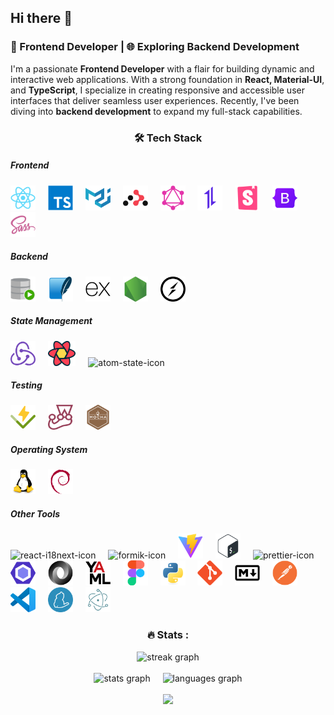 ## Hi there 👋


### 🚀 Frontend Developer | 🌐 Exploring Backend Development

I'm a passionate **Frontend Developer** with a flair for building dynamic and interactive web applications. With a strong foundation in <b>React, Material-UI</b>, and <b>TypeScript</b>, I specialize in creating responsive and accessible user interfaces that deliver seamless user experiences. Recently, I've been diving into <b>backend development</b> to expand my full-stack capabilities.


<!--
**nhope123/nhope123** is a ✨ _special_ ✨ repository because its `README.md` (this file) appears on your GitHub profile.

Here are some ideas to get you started:

- 🔭 I’m currently working on ...
- 🌱 I’m currently learning ...
- 👯 I’m looking to collaborate on ...
- 🤔 I’m looking for help with ...
- 💬 Ask me about ...
- 📫 How to reach me: ...
- 😄 Pronouns: ...
- ⚡ Fun fact: ...
-->
<h3 align="center">🛠 Tech Stack </h3>

<!-- ********************* -->
<h5>Frontend</h5>  
<div align="left">
  
   <!-- React -->
  <img alt="react-icon" height="40" src="https://github.com/devicons/devicon/blob/v2.16.0/icons/react/react-original.svg" title="React"  />
  <img width="12" />
  
  <!-- Typescript -->
  <img alt="typescript-icon" height="40" src="https://github.com/devicons/devicon/blob/v2.16.0/icons/typescript/typescript-original.svg" title="Typescript"  />
  <img width="12" />
  
  <!-- Materialui -->
  <img alt="materialui-icon" height="40" src="https://github.com/devicons/devicon/blob/v2.16.0/icons/materialui/materialui-original.svg" title="Material Ui"  />
  <img width="12" />
  
  <!-- Reactrouter -->
  <img alt="reactrouter-icon" height="40" src="https://github.com/devicons/devicon/blob/v2.16.0/icons/reactrouter/reactrouter-original.svg" title="React-router"  />
  <img width="12" />
  
  <!-- Graphql -->
  <img alt="graphql-icon" height="40" src="https://github.com/devicons/devicon/blob/v2.16.0/icons/graphql/graphql-plain.svg" title="Graphql"  />
  <img width="12" />
  
  <!-- Axios -->
  <img alt="axios-icon" height="40" src="https://github.com/devicons/devicon/blob/v2.16.0/icons/axios/axios-plain.svg" title="Axios"  />
  <img width="12" />
  
  <!-- Storybook -->
  <img alt="storybook-icon" height="40" src="https://github.com/devicons/devicon/blob/v2.16.0/icons/storybook/storybook-original.svg" title="Storybook"  />
  <img width="12" />
  
  <!-- Bootstrap -->
  <img alt="bootstrap-icon" height="40" src="https://github.com/devicons/devicon/blob/v2.16.0/icons/bootstrap/bootstrap-original.svg" title="Bootstrap"  />
  <img width="12" />
  
  <!-- Sass -->
  <img alt="sass-icon" height="40" src="https://github.com/devicons/devicon/blob/v2.16.0/icons/sass/sass-original.svg" title="Sass"  />
  <img width="12" />

</div>

<!-- ********************* -->
<h5>Backend</h5>
<div align="left">
  
  <!-- Sqldeveloper -->
  <img alt="sqldeveloper-icon" height="40" src="https://github.com/devicons/devicon/blob/v2.16.0/icons/sqldeveloper/sqldeveloper-original.svg" title="Sql"  />
  <img width="12" />
  
  <!-- Sqlite -->
  <img alt="sqlite-icon" height="40" src="https://github.com/devicons/devicon/blob/v2.16.0/icons/sqlite/sqlite-original.svg" title="Sqlite"  />
  <img width="12" />
  
  <!-- Express -->
  <img alt="express-icon" height="40" src="https://github.com/devicons/devicon/blob/v2.16.0/icons/express/express-original.svg" title="Express"  />
  <img width="12" />
  
  <!-- Nodejs -->
  <img alt="nodejs-icon" height="40" src="https://github.com/devicons/devicon/blob/v2.16.0/icons/nodejs/nodejs-original.svg" title="Nodejs"  />
  <img width="12" />
  
  <!-- Socketio -->
  <img alt="socketio-icon" height="40" src="https://github.com/devicons/devicon/blob/v2.16.0/icons/socketio/socketio-original.svg" title="Socketio"  />
  <img width="12" />

</div>

<!-- ********************* -->
<h5>State Management</h5>
<div align="left">

  <!-- Redux -->
  <img alt="redux-icon" height="40" src="https://github.com/devicons/devicon/blob/v2.16.0/icons/redux/redux-original.svg" title="Redux"  />
  <img width="12" />

  <!-- React Query -->
  <img alt="react-query-icon" height="40" src="./react-query-icon.svg" title="React Query"  />
  <img width="12" />

  <!-- Atom State -->
<img alt="atom-state-icon" height="40" src="https://atom-state.github.io/img/logo.svg" title="Atom State"  />
<img width="12" />
  
</div>



<!-- ********************* -->
<h5>Testing</h5>
<div align="left">
  
  <!-- Vitest -->
  <img alt="vitest-icon" height="40" src="https://github.com/devicons/devicon/blob/v2.16.0/icons/vitest/vitest-original.svg" title="Vitest"  />
  <img width="12" />
  
  <!-- Jest -->
  <img alt="jest-icon" height="40" src="https://github.com/devicons/devicon/blob/v2.16.0/icons/jest/jest-plain.svg" title="Jest"  />
  <img width="12" />
  
  <!-- Mocha -->
  <img alt="mocha-icon" height="40" src="https://github.com/devicons/devicon/blob/v2.16.0/icons/mocha/mocha-original.svg" title="Mocha"  />
  <img width="12" />

</div>

<!-- ********************* -->
<h5>Operating System</h5>
<div align="left">
  
  <!-- Linux -->
  <img alt="linux-icon" height="40" src="https://github.com/devicons/devicon/blob/v2.16.0/icons/linux/linux-original.svg" title="Linux"  />
  <img width="12" />
  
  <!-- Debian -->
  <img alt="debian-icon" height="40" src="https://github.com/devicons/devicon/blob/v2.16.0/icons/debian/debian-original.svg" title="Debian"  />
<img width="12" />

</div>


<!-- ********************* -->
<h5>Other Tools</h5>
<div align="left">

  <!-- react-i18next -->
  <img alt="react-i18next-icon" height="32" src="https://react.i18next.com/~gitbook/image?url=https%3A%2F%2F4236364459-files.gitbook.io%2F%7E%2Ffiles%2Fv0%2Fb%2Fgitbook-legacy-files%2Fo%2Fspaces%252F-L9iS6WpW81N7RGRTQ-K%252Favatar.png%3Fgeneration%3D1523345851027218%26alt%3Dmedia&width=32&dpr=1&quality=100&sign=ba15ca9c&sv=2" title="React-i18next"  />
  <img width="12" />
  
  <!-- Formik -->
  <img alt="formik-icon" height="40" src="https://github.com/get-icon/geticon/blob/master/icons/formik.svg" title="Formik"  />
  <img width="12" />
    
  <!-- Vitejs -->
  <img alt="vitejs-icon" height="40" src="https://github.com/devicons/devicon/blob/v2.16.0/icons/vitejs/vitejs-original.svg" title="Vitejs"  />
  <img width="12" />
  
  <!-- Bash -->
  <img alt="bash-icon" height="40" src="https://github.com/devicons/devicon/blob/v2.16.0/icons/bash/bash-original.svg" title="Bash"  />
  <img width="12" />

  <!-- Prettier -->
  <img alt="prettier-icon" height="40" src="https://github.com/get-icon/geticon/blob/master/icons/prettier.svg" title="Prettier"  />
  <img width="12" />
  
  <!-- Eslint -->
  <img alt="eslint-icon" height="40" src="https://github.com/devicons/devicon/blob/v2.16.0/icons/eslint/eslint-original.svg" title="Eslint"  />
  <img width="12" />
  
  <!-- Json -->
  <img alt="json-icon" height="40" src="https://github.com/devicons/devicon/blob/v2.16.0/icons/json/json-original.svg" title="JSON"  />
  <img width="12" />
  
  <!-- Yaml -->
  <img alt="yaml-icon" height="40" src="https://github.com/devicons/devicon/blob/v2.16.0/icons/yaml/yaml-original.svg" title="Yaml"  />
  <img width="12" />
  
  <!-- Figma -->
  <img alt="figma-icon" height="40" src="https://github.com/devicons/devicon/blob/v2.16.0/icons/figma/figma-original.svg" title="Figma"  />
  <img width="12" />
  <!-- Python -->
  <img alt="pythin-icon" height="40" src="https://github.com/devicons/devicon/blob/v2.16.0/icons/python/python-original.svg" title="Python" />
  <img width="12" />
  
  <!-- Git -->
  <img alt="git-icon" height="40" src="https://github.com/devicons/devicon/blob/v2.16.0/icons/git/git-original.svg" title="Git"  />
  <img width="12" />
  
  <!-- Markdown -->
  <img alt="markdown-icon" height="40" src="https://github.com/devicons/devicon/blob/v2.16.0/icons/markdown/markdown-original.svg" title="Markdown"  />
  <img width="12" />
  
  <!-- Postman -->
  <img alt="postman-icon" height="40" src="https://github.com/devicons/devicon/blob/v2.16.0/icons/postman/postman-original.svg" title="Postman"  />
  <img width="12" />
  
  <!-- Vscode -->
  <img alt="vscode-icon" height="40" src="https://github.com/devicons/devicon/blob/v2.16.0/icons/vscode/vscode-original.svg" title="Vscode"  />
  <img width="12" />
  
  <!-- Yarn -->
  <img alt="yarn-icon" height="40" src="https://github.com/devicons/devicon/blob/v2.16.0/icons/yarn/yarn-original.svg" title="Yarn"  />
  <img width="12" />
  
  <!-- Electron -->
  <img alt="electron-icon" height="40" src="https://github.com/devicons/devicon/blob/v2.16.0/icons/electron/electron-original.svg" title="Electron"  />
  <img width="12" />

</div>




<!--  
<div align="left">

<!--  
<img alt="-icon" height="40" src="" title=""  />
<img width="12" />
<img alt="-icon" height="40" src="" title=""  />
<img width="12" />
<!--  
<img alt="-icon" height="40" src="" title=""  />
<img width="12" />

</div>
-->

<h3 align="center">🔥 Stats :</h3>

<div align="center" >
  <img src="https://streak-stats.demolab.com?user=nhope123&locale=en&mode=daily&theme=dracula&hide_border=false&border_radius=5&order=3" height="150" alt="streak graph"  />
</div>
<img height="12"/>
<div align="center">
  <img src="https://github-readme-stats.vercel.app/api?username=nhope123&hide_title=false&hide_rank=false&show_icons=true&include_all_commits=true&count_private=true&disable_animations=false&theme=dracula&locale=en&hide_border=false" height="150" alt="stats graph"  />
<img width="12"/>
<img src="https://github-readme-stats.vercel.app/api/top-langs?username=nhope123&locale=en&hide_title=false&layout=compact&card_width=320&langs_count=5&theme=dracula&hide_border=false" height="150" alt="languages graph"  />
</div>
<img height="12"/>
<div align="center">
  <img src="https://profile-counter.glitch.me/nhope123/count.svg?"  />
</div>

###

